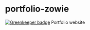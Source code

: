 # portfolio-zowie

[![Greenkeeper badge](https://badges.greenkeeper.io/zowievangeest/portfolio-zowie.svg)](https://greenkeeper.io/)
Portfolio website
